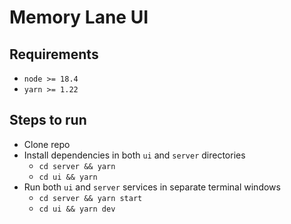 # Memory Lane UI

## Requirements
- `node >= 18.4` 
- `yarn >= 1.22`

## Steps to run
- Clone repo
- Install dependencies in both `ui` and `server` directories
  - `cd server && yarn`
  - `cd ui && yarn`
- Run both `ui` and `server` services in separate terminal windows
  - `cd server && yarn start`
  - `cd ui && yarn dev`
